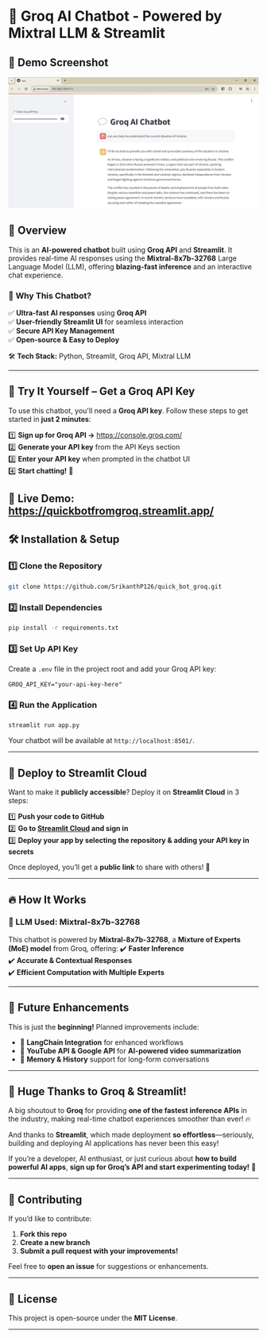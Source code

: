 # 🚀 Groq AI Chatbot - Powered by Mixtral LLM & Streamlit

## 📸 Demo Screenshot
![Chatbot in Action](Network_server.png)  

## 🌟 Overview
This is an **AI-powered chatbot** built using **Groq API** and **Streamlit**. It provides real-time AI responses using the **Mixtral-8x7b-32768** Large Language Model (LLM), offering **blazing-fast inference** and an interactive chat experience.

### 🔹 **Why This Chatbot?**
✅ **Ultra-fast AI responses** using **Groq API**  
✅ **User-friendly Streamlit UI** for seamless interaction  
✅ **Secure API Key Management**  
✅ **Open-source & Easy to Deploy**  

🛠 **Tech Stack:** Python, Streamlit, Groq API, Mixtral LLM

---

## 📌 **Try It Yourself – Get a Groq API Key**
To use this chatbot, you'll need a **Groq API key**. Follow these steps to get started in **just 2 minutes**:

1️⃣ **Sign up for Groq API →** https://console.groq.com/  
2️⃣ **Generate your API key** from the API Keys section  
3️⃣ **Enter your API key** when prompted in the chatbot UI  
4️⃣ **Start chatting!** 🚀  

🔗 **Live Demo:** https://quickbotfromgroq.streamlit.app/  
---

## 🛠️ **Installation & Setup**
### **1️⃣ Clone the Repository**
```bash
git clone https://github.com/SrikanthP126/quick_bot_groq.git
```

### **2️⃣ Install Dependencies**
```bash
pip install -r requirements.txt
```

### **3️⃣ Set Up API Key**
Create a `.env` file in the project root and add your Groq API key:
```env
GROQ_API_KEY="your-api-key-here"
```

### **4️⃣ Run the Application**
```bash
streamlit run app.py
```

Your chatbot will be available at `http://localhost:8501/`.

---

## 🚀 **Deploy to Streamlit Cloud**
Want to make it **publicly accessible**? Deploy it on **Streamlit Cloud** in 3 steps:

1️⃣ **Push your code to GitHub**  
2️⃣ **Go to [Streamlit Cloud](https://share.streamlit.io/) and sign in**  
3️⃣ **Deploy your app by selecting the repository & adding your API key in secrets**  

Once deployed, you’ll get a **public link** to share with others! 🎉

---

## 🔥 **How It Works**
### **🚀 LLM Used: Mixtral-8x7b-32768**
This chatbot is powered by **Mixtral-8x7b-32768**, a **Mixture of Experts (MoE) model** from Groq, offering:
✔️ **Faster Inference**  
✔️ **Accurate & Contextual Responses**  
✔️ **Efficient Computation with Multiple Experts**  

---

## 🎯 **Future Enhancements**
This is just the **beginning!** Planned improvements include:
- 🎯 **LangChain Integration** for enhanced workflows  
- 🎯 **YouTube API & Google API** for **AI-powered video summarization**  
- 🎯 **Memory & History** support for long-form conversations  

---

## 🎉 **Huge Thanks to Groq & Streamlit!**
A big shoutout to **Groq** for providing **one of the fastest inference APIs** in the industry, making real-time chatbot experiences smoother than ever! 🔥  

And thanks to **Streamlit**, which made deployment **so effortless**—seriously, building and deploying AI applications has never been this easy!  

If you’re a developer, AI enthusiast, or just curious about **how to build powerful AI apps**, **sign up for Groq’s API and start experimenting today!** 🎯  

---

## 🤝 **Contributing**
If you’d like to contribute:
1. **Fork this repo**
2. **Create a new branch**
3. **Submit a pull request with your improvements!**

Feel free to **open an issue** for suggestions or enhancements.

---

## 📜 **License**
This project is open-source under the **MIT License**.

---

